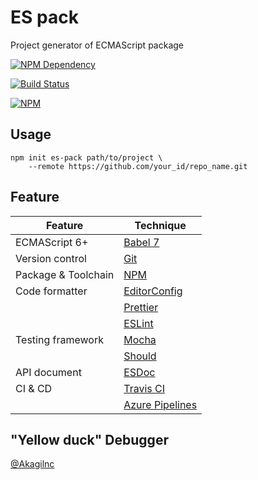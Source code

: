 # ES pack

Project generator of ECMAScript package

[![NPM Dependency](https://david-dm.org/EasyWebApp/create-es-pack.svg)](https://david-dm.org/EasyWebApp/create-es-pack)

[![Build Status](https://travis-ci.com/EasyWebApp/create-es-pack.svg?branch=master)](https://travis-ci.com/EasyWebApp/create-es-pack)

[![NPM](https://nodei.co/npm/create-es-pack.png?downloads=true&downloadRank=true&stars=true)](https://nodei.co/npm/create-es-pack/)


## Usage

```Shell
npm init es-pack path/to/project \
    --remote https://github.com/your_id/repo_name.git
```

## Feature

| Feature             | Technique                                                                       |
|---------------------|---------------------------------------------------------------------------------|
| ECMAScript 6+       | [Babel 7](https://babeljs.io/)                                                  |
| Version control     | [Git](https://git-scm.com/)                                                     |
| Package & Toolchain | [NPM](https://www.npmjs.com/)                                                   |
| Code formatter      | [EditorConfig](https://editorconfig.org/)                                       |
|                     | [Prettier](https://prettier.io/)                                                |
|                     | [ESLint](https://eslint.org/)                                                   |
| Testing framework   | [Mocha](https://mochajs.org/)                                                   |
|                     | [Should](https://shouldjs.github.io/)                                           |
| API document        | [ESDoc](https://esdoc.org/)                                                     |
| CI & CD             | [Travis CI](https://travis-ci.com/)                                             |
|                     | [Azure Pipelines](https://azure.microsoft.com/zh-cn/services/devops/pipelines/) |


## "Yellow duck" Debugger

[@Akagilnc](https://github.com/Akagilnc/)
